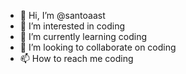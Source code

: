 - 👋 Hi, I’m @santoaast
- 👀 I’m interested in coding
- 🌱 I’m currently learning coding
- 💞️ I’m looking to collaborate on coding
- 📫 How to reach me coding

<!---
santoaast/santoaast is a ✨ special ✨ repository because its `README.md` (this file) appears on your GitHub profile.
You can click the Preview link to take a look at your changes.
--->
